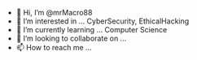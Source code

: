 - 👋 Hi, I’m @mrMacro88
- 👀 I’m interested in ... CyberSecurity, EthicalHacking
- 🌱 I’m currently learning ... Computer Science
- 💞️ I’m looking to collaborate on ...
- 📫 How to reach me ...

<!---
mrMacro88/mrMacro88 is a ✨ special ✨ repository because its `README.md` (this file) appears on your GitHub profile.
You can click the Preview link to take a look at your changes.
--->
